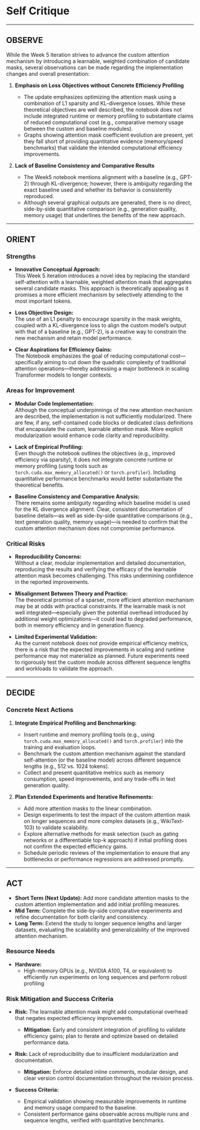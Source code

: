 # Self Critique

---

## **OBSERVE**

While the Week 5 iteration strives to advance the custom attention mechanism by introducing a learnable, weighted combination of candidate masks, several observations can be made regarding the implementation changes and overall presentation:

1. **Emphasis on Loss Objectives without Concrete Efficiency Profiling**

   - The update emphasizes optimizing the attention mask using a combination of L1 sparsity and KL-divergence losses. While these theoretical objectives are well described, the notebook does not include integrated runtime or memory profiling to substantiate claims of reduced computational cost (e.g., comparative memory usage between the custom and baseline modules).
   - Graphs showing attention mask coefficient evolution are present, yet they fall short of providing quantitative evidence (memory/speed benchmarks) that validate the intended computational efficiency improvements.

2. **Lack of Baseline Consistency and Comparative Results**
   - The Week5 notebook mentions alignment with a baseline (e.g., GPT-2) through KL-divergence; however, there is ambiguity regarding the exact baseline used and whether its behavior is consistently reproduced.
   - Although several graphical outputs are generated, there is no direct, side-by-side quantitative comparison (e.g., generation quality, memory usage) that underlines the benefits of the new approach.

---

## **ORIENT**

### Strengths

- **Innovative Conceptual Approach:**  
  This Week 5 iteration introduces a novel idea by replacing the standard self-attention with a learnable, weighted attention mask that aggregates several candidate masks. This approach is theoretically appealing as it promises a more efficient mechanism by selectively attending to the most important tokens.
- **Loss Objective Design:**  
  The use of an L1 penalty to encourage sparsity in the mask weights, coupled with a KL-divergence loss to align the custom model’s output with that of a baseline (e.g., GPT-2), is a creative way to constrain the new mechanism and retain model performance.

- **Clear Aspirations for Efficiency Gains:**  
  The Notebook emphasizes the goal of reducing computational cost—specifically aiming to cut down the quadratic complexity of traditional attention operations—thereby addressing a major bottleneck in scaling Transformer models to longer contexts.

### Areas for Improvement

- **Modular Code Implementation:**  
  Although the conceptual underpinnings of the new attention mechanism are described, the implementation is not sufficiently modularized. There are few, if any, self-contained code blocks or dedicated class definitions that encapsulate the custom, learnable attention mask. More explicit modularization would enhance code clarity and reproducibility.

- **Lack of Empirical Profiling:**  
  Even though the notebook outlines the objectives (e.g., improved efficiency via sparsity), it does not integrate concrete runtime or memory profiling (using tools such as `torch.cuda.max_memory_allocated()` or `torch.profiler`). Including quantitative performance benchmarks would better substantiate the theoretical benefits.

- **Baseline Consistency and Comparative Analysis:**  
  There remains some ambiguity regarding which baseline model is used for the KL divergence alignment. Clear, consistent documentation of baseline details—as well as side-by-side quantitative comparisons (e.g., text generation quality, memory usage)—is needed to confirm that the custom attention mechanism does not compromise performance.

### Critical Risks

- **Reproducibility Concerns:**  
  Without a clear, modular implementation and detailed documentation, reproducing the results and verifying the efficacy of the learnable attention mask becomes challenging. This risks undermining confidence in the reported improvements.

- **Misalignment Between Theory and Practice:**  
  The theoretical promise of a sparser, more efficient attention mechanism may be at odds with practical constraints. If the learnable mask is not well integrated—especially given the potential overhead introduced by additional weight optimizations—it could lead to degraded performance, both in memory efficiency and in generation fluency.

- **Limited Experimental Validation:**  
  As the current notebook does not provide empirical efficiency metrics, there is a risk that the expected improvements in scaling and runtime performance may not materialize as planned. Future experiments need to rigorously test the custom module across different sequence lengths and workloads to validate the approach.

---

## **DECIDE**

### Concrete Next Actions

1. **Integrate Empirical Profiling and Benchmarking:**

   - Insert runtime and memory profiling tools (e.g., using `torch.cuda.max_memory_allocated()` and `torch.profiler`) into the training and evaluation loops.
   - Benchmark the custom attention mechanism against the standard self-attention (or the baseline model) across different sequence lengths (e.g., 512 vs. 1024 tokens).
   - Collect and present quantitative metrics such as memory consumption, speed improvements, and any trade-offs in text generation quality.

2. **Plan Extended Experiments and Iterative Refinements:**
   - Add more attention masks to the linear combination.
   - Design experiments to test the impact of the custom attention mask on longer sequences and more complex datasets (e.g., WikiText-103) to validate scalability.
   - Explore alternative methods for mask selection (such as gating networks or a differentiable top-k approach) if initial profiling does not confirm the expected efficiency gains.
   - Schedule periodic reviews of the implementation to ensure that any bottlenecks or performance regressions are addressed promptly.

---

## **ACT**

- **Short Term (Next Update):** Add more candidate attention masks to the custom attention implementation and add initial profiling measures.
- **Mid Term:** Complete the side-by-side comparative experiments and refine documentation for both clarity and consistency.
- **Long Term:** Extend the study to longer sequence lengths and larger datasets, evaluating the scalability and generalizability of the improved attention mechanism.

### Resource Needs

- **Hardware:**
  - High-memory GPUs (e.g., NVIDIA A100, T4, or equivalent) to efficiently run experiments on long sequences and perform robust profiling

### Risk Mitigation and Success Criteria

- **Risk:** The learnable attention mask might add computational overhead that negates expected efficiency improvements.
  - **Mitigation:** Early and consistent integration of profiling to validate efficiency gains; plan to iterate and optimize based on detailed performance data.
- **Risk:** Lack of reproducibility due to insufficient modularization and documentation.

  - **Mitigation:** Enforce detailed inline comments, modular design, and clear version control documentation throughout the revision process.

- **Success Criteria:**
  - Empirical validation showing measurable improvements in runtime and memory usage compared to the baseline.
  - Consistent performance gains observable across multiple runs and sequence lengths, verified with quantitative benchmarks.
